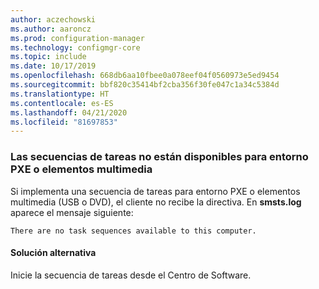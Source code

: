 ```yaml
---
author: aczechowski
ms.author: aaroncz
ms.prod: configuration-manager
ms.technology: configmgr-core
ms.topic: include
ms.date: 10/17/2019
ms.openlocfilehash: 668db6aa10fbee0a078eef04f0560973e5ed9454
ms.sourcegitcommit: bbf820c35414bf2cba356f30fe047c1a34c5384d
ms.translationtype: HT
ms.contentlocale: es-ES
ms.lasthandoff: 04/21/2020
ms.locfileid: "81697853"
---
```

### <a name="task-sequences-arent-available-to-pxe-or-media"></a><a name="ki_osd"></a> Las secuencias de tareas no están disponibles para entorno PXE o elementos multimedia

<!--5578298-->
Si implementa una secuencia de tareas para entorno PXE o elementos multimedia (USB o DVD), el cliente no recibe la directiva. En **smsts.log** aparece el mensaje siguiente:

`There are no task sequences available to this computer.`

#### <a name="workaround"></a>Solución alternativa

Inicie la secuencia de tareas desde el Centro de Software.

